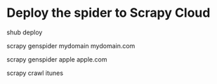 # Deploy the spider to Scrapy Cloud
 shub deploy

 scrapy genspider mydomain mydomain.com

 scrapy genspider apple apple.com
 
 
 
scrapy crawl itunes
 
 